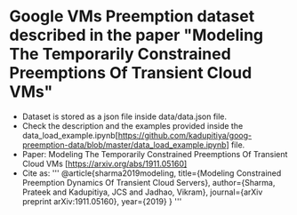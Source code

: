 # Google VMs Preemption dataset described in the paper "Modeling The Temporarily Constrained Preemptions Of Transient Cloud VMs"

* Dataset is stored as a json file inside data/data.json file.
* Check the description and the examples provided inside the data_load_example.ipynb[https://github.com/kadupitiya/goog-preemption-data/blob/master/data_load_example.ipynb] file.
* Paper: Modeling The Temporarily Constrained Preemptions Of Transient Cloud VMs [https://arxiv.org/abs/1911.05160]
* Cite as:
'''
@article{sharma2019modeling,
  title={Modeling Constrained Preemption Dynamics Of Transient Cloud Servers},
  author={Sharma, Prateek and Kadupitiya, JCS and Jadhao, Vikram},
  journal={arXiv preprint arXiv:1911.05160},
  year={2019}
}
'''
